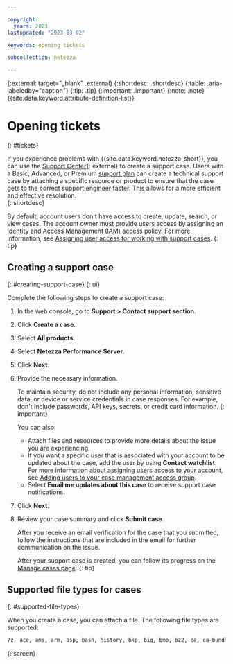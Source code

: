 ```yaml
---

copyright:
  years: 2023
lastupdated: "2023-03-02"

keywords: opening tickets

subcollection: netezza

---
```


{:external: target="_blank" .external}
{:shortdesc: .shortdesc}
{:table: .aria-labeledby="caption"}
{:tip: .tip}
{:important: .important}
{:note: .note}
{{site.data.keyword.attribute-definition-list}}

# Opening tickets
{: #tickets}

If you experience problems with {{site.data.keyword.netezza_short}}, you can use the [Support Center](/unifiedsupport/supportcenter){: external} to create a support case. Users with a Basic, Advanced, or Premium [support plan](/docs/get-support?topic=get-support-support-plans) can create a technical support case by attaching a specific resource or product to ensure that the case gets to the correct support engineer faster. This allows for a more efficient and effective resolution.  
{: shortdesc}

By default, account users don't have access to create, update, search, or view cases. The account owner must provide users access by assigning an Identity and Access Management (IAM) access policy. For more information, see [Assigning user access for working with support cases](/docs/get-support?topic=get-support-access#access).
{: tip}

## Creating a support case
{: #creating-support-case}
{: ui}

Complete the following steps to create a support case:

1. In the web console, go to **Support > Contact support section**.
1. Click **Create a case**.
1. Select **All products**.
1. Select **Netezza Performance Server**.
1. Click **Next**.
1. Provide the necessary information.

   To maintain security, do not include any personal information, sensitive data, or device or service credentials in case responses. For example, don't include passwords, API keys, secrets, or credit card information.
   {: important}

   You can also:

   - Attach files and resources to provide more details about the issue you are experiencing.
   - If you want a specific user that is associated with your account to be updated about the case, add the user by using **Contact watchlist**. For more information about assigning users access to your account, see [Adding users to your case management access group](/docs/get-support?topic=get-support-access#add-user-access-group).
   - Select **Email me updates about this case** to receive support case notifications.

1. Click **Next**.
1. Review your case summary and click **Submit case**.

   After you receive an email verification for the case that you submitted, follow the instructions that are included in the email for further communication on the issue.

   After your support case is created, you can follow its progress on the [Manage cases page](/unifiedsupport/cases).
   {: tip}

## Supported file types for cases
{: #supported-file-types}

When you create a case, you can attach a file. The following file types are supported:

```sh
7z, ace, ams, arm, asp, bash, history, bkp, big, bmp, bz2, ca, ca-bundle, ca-crt, cabundle, cap, cer, cert, cfg, cnf, crt, csr, csv, dat, dbs, debug, dib, dmesg, dmp, doc, docx, dotx, dump, email, eml, emz, env, eps, error, evt, evtx, fragment, gif, gz, gz_aa, gz_ab, gz_ac, har, hosts, htaccess, html, iaf, ics, id, img, info, jpb, jpe, jpeg, jpg, key, lic, log, logsm lon02, lst, lzh, mai, md5, mib, mjpg, msg, mso, odp, ods, odt, oft, openssh, out, ovf, ovpn, p7b, p7s, pages, pcap, pcf, pcx, pdb, pem, pfx, pic, pix, png, ppk, ppt, pptx, psd, psp, pspimage, pub_key, rar, raw, rdp, req, rpt, rtf, sjc03-raid-2, sjc03-raid-log-1, snag, sql, ssh, stats, sth, svg, sxc, tar, targz, tbz2, tcpdump, text, tgz, tgz-aa, tgz-ab, tgz-ac, tgz-ad, tgz-ae, tgz-af, tgz-ag, tgz-ah, tgz-ai, tgz-aj, tgz-ak, tgz-ak, tgz-al, tgz-al, tgz-am, tif, tiff, tip, trace, tsv, txt, ufo, vcf, vdx, vsdx, webarchive, wml, wps, wpz, wrf, wri, xcf, xlog, xlr, xls, xis, xism, xisx, xit, xml, xpm, xps, xslic, xz, yaml, zip, zipaa, zipx, zone
```
{: screen}
